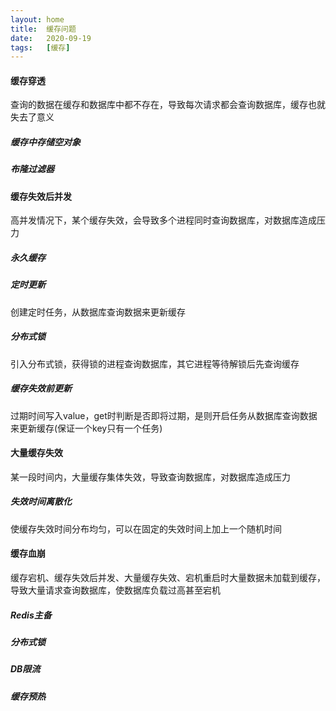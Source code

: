 ```yaml
---
layout: home
title:  缓存问题
date:   2020-09-19
tags:   [缓存]
---
```


#### 缓存穿透

查询的数据在缓存和数据库中都不存在，导致每次请求都会查询数据库，缓存也就失去了意义

##### 缓存中存储空对象

##### 布隆过滤器

#### 缓存失效后并发

高并发情况下，某个缓存失效，会导致多个进程同时查询数据库，对数据库造成压力

##### 永久缓存

##### 定时更新

创建定时任务，从数据库查询数据来更新缓存

##### 分布式锁

引入分布式锁，获得锁的进程查询数据库，其它进程等待解锁后先查询缓存

##### 缓存失效前更新

过期时间写入value，get时判断是否即将过期，是则开启任务从数据库查询数据来更新缓存(保证一个key只有一个任务)

#### 大量缓存失效

某一段时间内，大量缓存集体失效，导致查询数据库，对数据库造成压力

##### 失效时间离散化

使缓存失效时间分布均匀，可以在固定的失效时间上加上一个随机时间

#### 缓存血崩

缓存宕机、缓存失效后并发、大量缓存失效、宕机重启时大量数据未加载到缓存，导致大量请求查询数据库，使数据库负载过高甚至宕机

##### Redis主备

##### 分布式锁

##### DB限流

##### 缓存预热
